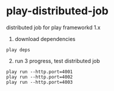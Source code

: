 # play-distributed-job
distributed job for play frameworkd 1.x

1. download dependencies
```
play deps
```

2. run 3 progress, test distributed job
```
play run --http.port=4001
play run --http.port=4002
play run --http.port=4003
```
